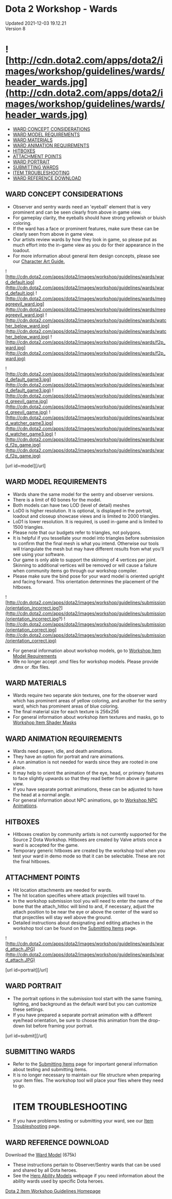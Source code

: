 # Dota 2 Workshop - Wards
Updated 2021-12-03 19.12.21  
Version 8  

# ![http://cdn.dota2.com/apps/dota2/images/workshop/guidelines/wards/header_wards.jpg](http://cdn.dota2.com/apps/dota2/images/workshop/guidelines/wards/header_wards.jpg)
* [WARD CONCEPT CONSIDERATIONS](#concept)
* [WARD MODEL REQUIREMENTS](#model)
* [WARD MATERIALS](#materials)
* [WARD ANIMATION REQUIREMENTS](#animation)
* [HITBOXES](#hitboxes)
* [ATTACHMENT POINTS](#attachments)
* [WARD PORTRAIT](#portrait)
* [SUBMITTING WARDS](#submit)
* [ITEM TROUBLESHOOTING](#trouble)
* [WARD REFERENCE DOWNLOAD](#reference)
  
  
  
  
## WARD CONCEPT CONSIDERATIONS
* Observer and sentry wards need an 'eyeball' element that is very prominent and can be seen clearly from above in game view.
* For gameplay clarity, the eyeballs should have strong yellowish or bluish coloring.
* If the ward has a face or prominent features, make sure these can be clearly seen from above in game view.
* Our artists review wards by how they look in game, so please put as much effort into the in-game view as you do for their appearance in the loadout.
* For more information about general item design concepts, please see our [Character Art Guide.](https://support.steampowered.com/kb/9334-YDXV-8590/dota-2-workshop-character-art-guide)
  
  
![http://cdn.dota2.com/apps/dota2/images/workshop/guidelines/wards/ward_default.jpg](http://cdn.dota2.com/apps/dota2/images/workshop/guidelines/wards/ward_default.jpg)  ![http://cdn.dota2.com/apps/dota2/images/workshop/guidelines/wards/megagreevil_ward.jpg](http://cdn.dota2.com/apps/dota2/images/workshop/guidelines/wards/megagreevil_ward.jpg)  ![http://cdn.dota2.com/apps/dota2/images/workshop/guidelines/wards/watcher_below_ward.jpg](http://cdn.dota2.com/apps/dota2/images/workshop/guidelines/wards/watcher_below_ward.jpg)  ![http://cdn.dota2.com/apps/dota2/images/workshop/guidelines/wards/f2p_ward.jpg](http://cdn.dota2.com/apps/dota2/images/workshop/guidelines/wards/f2p_ward.jpg)  
  
![http://cdn.dota2.com/apps/dota2/images/workshop/guidelines/wards/ward_default_game3.jpg](http://cdn.dota2.com/apps/dota2/images/workshop/guidelines/wards/ward_default_game3.jpg)  ![http://cdn.dota2.com/apps/dota2/images/workshop/guidelines/wards/ward_greevil_game.jpg](http://cdn.dota2.com/apps/dota2/images/workshop/guidelines/wards/ward_greevil_game.jpg)  ![http://cdn.dota2.com/apps/dota2/images/workshop/guidelines/wards/ward_watcher_game3.jpg](http://cdn.dota2.com/apps/dota2/images/workshop/guidelines/wards/ward_watcher_game3.jpg)  ![http://cdn.dota2.com/apps/dota2/images/workshop/guidelines/wards/ward_f2p_game.jpg](http://cdn.dota2.com/apps/dota2/images/workshop/guidelines/wards/ward_f2p_game.jpg)  
  
​​[url id=model][/url]  
  
## WARD MODEL REQUIREMENTS
* Wards share the same model for the sentry and observer versions.
* There is a limit of 60 bones for the model.
* Both models can have two LOD (level of detail) meshes
* LoD0 is higher resolution. It is optional, is displayed in the portrait, loadout and closeup showcase views and is limited to 2000 triangles.
* LoD1 is lower resolution. It is required, is used in-game and is limited to 1500 triangles.
* Please note that our budgets refer to triangles, not polygons.
* It is helpful if you tessellate your model into triangles before submission to confirm that the final mesh is what you intend. Otherwise our tools will triangulate the mesh but may have different results from what you'll see using your software.
* Our game is only able to support the skinning of 4 vertices per joint. Skinning to additional vertices will be removed or will cause a failure when community items go through our workshop compiler.
* Please make sure the bind pose for your ward model is oriented upright and facing forward. This orientation determines the placement of the hitboxes.
  
  
![http://cdn.dota2.com/apps/dota2/images/workshop/guidelines/submission/orientation_incorrect.jpg?](http://cdn.dota2.com/apps/dota2/images/workshop/guidelines/submission/orientation_incorrect.jpg?)  ![http://cdn.dota2.com/apps/dota2/images/workshop/guidelines/submission/orientation_correct.jpg](http://cdn.dota2.com/apps/dota2/images/workshop/guidelines/submission/orientation_correct.jpg)  
  
* For general information about workshop models, go to [Workshop Item Model Requirements](https://support.steampowered.com/kb/9814-QSHK-8085/dota-2-workshop-item-model-requirements)
* We no longer accept .smd files for workshop models. Please provide .dmx or .fbx files.
  
  
  
  
## WARD MATERIALS
* Wards require two separate skin textures, one for the observer ward which has prominent areas of yellow coloring, and another for the sentry ward, which has prominent areas of blue coloring.
* The final material size for each texture is 256x256
* For general information about workshop item textures and masks, go to [Workshop Item Shader Masks](https://support.steampowered.com/kb/3081-QUXN-6209/dota-2-workshop-item-shader-masks)
  
  
  
  
## WARD ANIMATION REQUIREMENTS
* Wards need spawn, idle, and death animations.
* They have an option for portrait and rare animations.
* A run animation is not needed for wards since they are rooted in one place.
* It may help to orient the animation of the eye, head, or primary features to face slightly upwards so that they read better from above in game view.
* If you have separate portrait animations, these can be adjusted to have the head at a normal angle.
* For general information about NPC animations, go to [Workshop NPC Animations](https://support.steampowered.com/kb/3634-YOPS-9967/dota-2-workshop-npc-animations).
  
  
  
  
## HITBOXES
* Hitboxes creation by community artists is not currently supported for the Source 2 Dota Workshop. Hitboxes are created by Valve artists once a ward is accepted for the game.
* Temporary generic hitboxes are created by the workshop tool when you test your ward in demo mode so that it can be selectable. These are not the final hitboxes.
  
  
  
  
## ATTACHMENT POINTS
* Hit location attachments are needed for wards.
* The hit location specifies where attack projectiles will travel to.
* In the workshop submission tool you will need to enter the name of the bone that the attach_hitloc will bind to and, if necessary, adjust the attach position to be near the eye or above the center of the ward so that projectiles will stay well above the ground.
* Detailed instructions about designating and editing attaches in the workshop tool can be found on the [Submitting Items](https://help.steampowered.com/en/faqs/view/3E00-D38F-B793-7384) page.
  
  
![http://cdn.dota2.com/apps/dota2/images/workshop/guidelines/wards/ward_attach.JPG](http://cdn.dota2.com/apps/dota2/images/workshop/guidelines/wards/ward_attach.JPG)  
  
​[url id=portrait][/url]  
  
## WARD PORTRAIT
* The portrait options in the submission tool start with the same framing, lighting, and background as the default ward but you can customize these settings.
* If you have prepared a separate portrait animation with a different eye/head orientation, be sure to choose this animation from the drop-down list before framing your portrait.
  
  
​[url id=submit][/url]  
  
## SUBMITTING WARDS 
* Refer to the [Submitting Items](https://help.steampowered.com/en/faqs/view/3E00-D38F-B793-7384) page for important general information about testing and submitting items.
* It is no longer necessary to maintain our file structure when preparing your item files. The workshop tool will place your files where they need to go.
  # ITEM TROUBLESHOOTING
* If you have problems testing or submitting your ward, see our [Item Troubleshooting](https://help.steampowered.com/en/faqs/view/5D5F-A5BD-C25B-7205) page.
  
  
  
  
## WARD REFERENCE DOWNLOAD
Download the [Ward Model](http://media.steampowered.com/apps/dota2/workshop/ward.zip ) (675k)   
  
* These instructions pertain to Observer/Sentry wards that can be used and shared by all Dota heroes.
* See the [Hero Ability Models](http://support.steampowered.com/kb/7823-RUAZ-5739/dota-2-workshop-ability-models-summoned-units) webpage if you need information about the ability wards used by specific Dota heroes.
  
  
[Dota 2 Item Workshop Guidelines Homepage](http://www.dota2.com/workshop/)